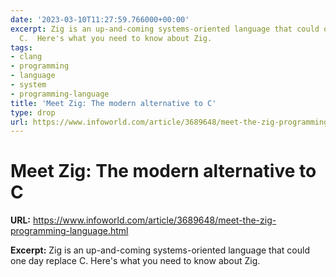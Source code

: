 ```yaml
---
date: '2023-03-10T11:27:59.766000+00:00'
excerpt: Zig is an up-and-coming systems-oriented language that could one day replace
  C.  Here's what you need to know about Zig.
tags:
- clang
- programming
- language
- system
- programming-language
title: 'Meet Zig: The modern alternative to C'
type: drop
url: https://www.infoworld.com/article/3689648/meet-the-zig-programming-language.html
---
```


# Meet Zig: The modern alternative to C

**URL:** https://www.infoworld.com/article/3689648/meet-the-zig-programming-language.html

**Excerpt:** Zig is an up-and-coming systems-oriented language that could one day replace C.  Here's what you need to know about Zig.
